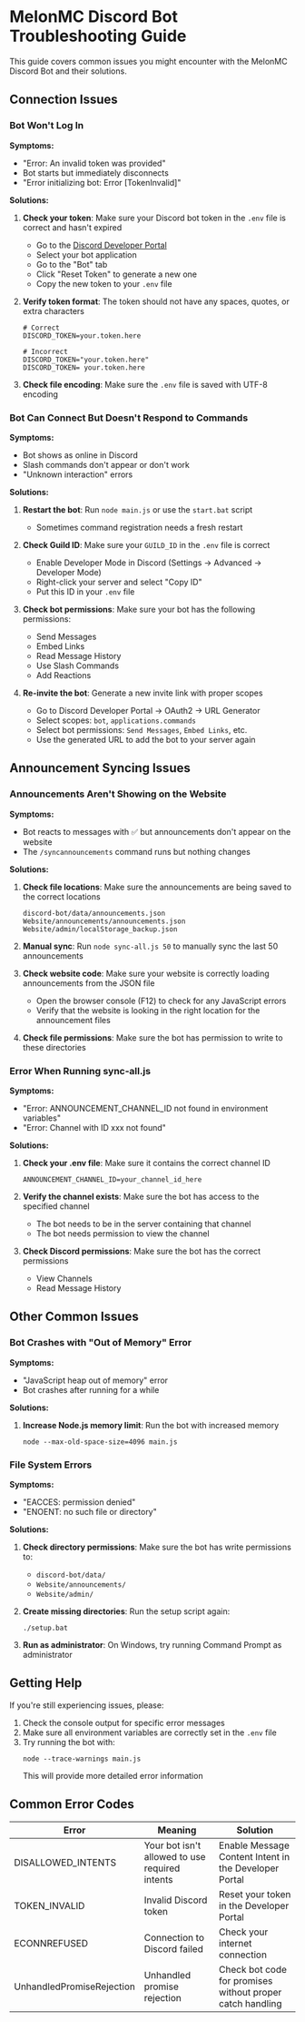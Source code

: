 # MelonMC Discord Bot Troubleshooting Guide

This guide covers common issues you might encounter with the MelonMC Discord Bot and their solutions.

## Connection Issues

### Bot Won't Log In

**Symptoms:**
- "Error: An invalid token was provided"
- Bot starts but immediately disconnects
- "Error initializing bot: Error [TokenInvalid]"

**Solutions:**
1. **Check your token**: Make sure your Discord bot token in the `.env` file is correct and hasn't expired
   - Go to the [Discord Developer Portal](https://discord.com/developers/applications)
   - Select your bot application
   - Go to the "Bot" tab
   - Click "Reset Token" to generate a new one
   - Copy the new token to your `.env` file

2. **Verify token format**: The token should not have any spaces, quotes, or extra characters
   ```
   # Correct
   DISCORD_TOKEN=your.token.here
   
   # Incorrect
   DISCORD_TOKEN="your.token.here"
   DISCORD_TOKEN= your.token.here
   ```

3. **Check file encoding**: Make sure the `.env` file is saved with UTF-8 encoding

### Bot Can Connect But Doesn't Respond to Commands

**Symptoms:**
- Bot shows as online in Discord
- Slash commands don't appear or don't work
- "Unknown interaction" errors

**Solutions:**
1. **Restart the bot**: Run `node main.js` or use the `start.bat` script
   - Sometimes command registration needs a fresh restart

2. **Check Guild ID**: Make sure your `GUILD_ID` in the `.env` file is correct
   - Enable Developer Mode in Discord (Settings → Advanced → Developer Mode)
   - Right-click your server and select "Copy ID"
   - Put this ID in your `.env` file

3. **Check bot permissions**: Make sure your bot has the following permissions:
   - Send Messages
   - Embed Links
   - Read Message History
   - Use Slash Commands
   - Add Reactions

4. **Re-invite the bot**: Generate a new invite link with proper scopes
   - Go to Discord Developer Portal → OAuth2 → URL Generator
   - Select scopes: `bot`, `applications.commands`
   - Select bot permissions: `Send Messages`, `Embed Links`, etc.
   - Use the generated URL to add the bot to your server again

## Announcement Syncing Issues

### Announcements Aren't Showing on the Website

**Symptoms:**
- Bot reacts to messages with ✅ but announcements don't appear on the website
- The `/syncannouncements` command runs but nothing changes

**Solutions:**
1. **Check file locations**: Make sure the announcements are being saved to the correct locations
   ```
   discord-bot/data/announcements.json
   Website/announcements/announcements.json
   Website/admin/localStorage_backup.json
   ```

2. **Manual sync**: Run `node sync-all.js 50` to manually sync the last 50 announcements

3. **Check website code**: Make sure your website is correctly loading announcements from the JSON file
   - Open the browser console (F12) to check for any JavaScript errors
   - Verify that the website is looking in the right location for the announcement files

4. **Check file permissions**: Make sure the bot has permission to write to these directories

### Error When Running sync-all.js

**Symptoms:**
- "Error: ANNOUNCEMENT_CHANNEL_ID not found in environment variables"
- "Error: Channel with ID xxx not found"

**Solutions:**
1. **Check your .env file**: Make sure it contains the correct channel ID
   ```
   ANNOUNCEMENT_CHANNEL_ID=your_channel_id_here
   ```

2. **Verify the channel exists**: Make sure the bot has access to the specified channel
   - The bot needs to be in the server containing that channel
   - The bot needs permission to view the channel

3. **Check Discord permissions**: Make sure the bot has the correct permissions
   - View Channels
   - Read Message History

## Other Common Issues

### Bot Crashes with "Out of Memory" Error

**Symptoms:**
- "JavaScript heap out of memory" error
- Bot crashes after running for a while

**Solutions:**
1. **Increase Node.js memory limit**: Run the bot with increased memory
   ```
   node --max-old-space-size=4096 main.js
   ```

### File System Errors

**Symptoms:**
- "EACCES: permission denied"
- "ENOENT: no such file or directory"

**Solutions:**
1. **Check directory permissions**: Make sure the bot has write permissions to:
   - `discord-bot/data/`
   - `Website/announcements/`
   - `Website/admin/`

2. **Create missing directories**: Run the setup script again:
   ```
   ./setup.bat
   ```

3. **Run as administrator**: On Windows, try running Command Prompt as administrator

## Getting Help

If you're still experiencing issues, please:

1. Check the console output for specific error messages
2. Make sure all environment variables are correctly set in the `.env` file
3. Try running the bot with:
   ```
   node --trace-warnings main.js
   ```
   This will provide more detailed error information

## Common Error Codes

| Error | Meaning | Solution |
|-------|---------|----------|
| DISALLOWED_INTENTS | Your bot isn't allowed to use required intents | Enable Message Content Intent in the Developer Portal |
| TOKEN_INVALID | Invalid Discord token | Reset your token in the Developer Portal |
| ECONNREFUSED | Connection to Discord failed | Check your internet connection |
| UnhandledPromiseRejection | Unhandled promise rejection | Check bot code for promises without proper catch handling | 